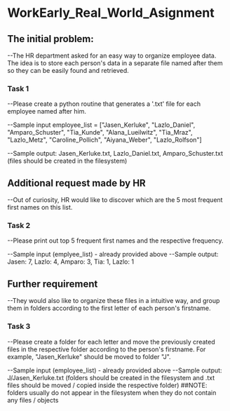 # WorkEarly_Real_World_Asignment

## The initial problem:
--The HR department asked for an easy way to organize employee data. The idea is to store each person's data in a separate 
file named after them so they can be easily found and retrieved. 

### Task 1
--Please create a python routine that generates a '.txt' file for each employee named after him.

--Sample input
employee_list = ["Jasen_Kerluke", "Lazlo_Daniel", "Amparo_Schuster", "Tia_Kunde",  "Alana_Lueilwitz", "Tia_Mraz", "Lazlo_Metz", "Caroline_Pollich", "Aiyana_Weber", "Lazlo_Rolfson"]
 
--Sample output: Jasen_Kerluke.txt, Lazlo_Daniel.txt, Amparo_Schuster.txt (files should be created in the filesystem)


## Additional request made by HR
--Out of curiosity, HR would like to discover which are the 5 most frequent first names on this list.

### Task 2
--Please print out top 5 frequent first names and the respective frequency.

--Sample input (emplyee_list) - already provided above
--Sample output: Jasen: 7, Lazlo: 4, Amparo: 3, Tia: 1, Lazlo: 1



## Further requirement
--They would also like to organize these files in a intuitive way, and group them in folders according to the first letter of each person's firstname.

### Task 3
--Please create a folder for each letter and move the previously created files in the respective folder according to the person's firstname. For example, "Jasen_Kerluke" should be moved to folder "J".

--Sample input (employee_list) - already provided above
--Sample output: J/Jasen_Kerluke.txt (folders should be created in the filesystem and .txt files should be moved / copied inside the respective folder)
##NOTE: folders usually do not appear in the filesystem when they do not contain any files / objects
